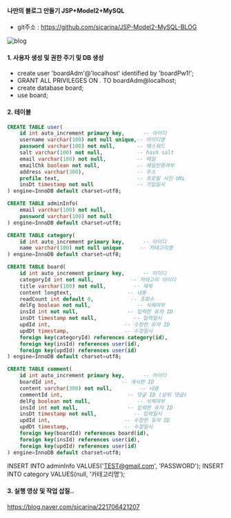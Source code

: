 #### 나만의 블로그 만들기 JSP+Model2+MySQL

- git주소 : <https://github.com/sicarina/JSP-Model2-MySQL-BLOG>

![blog](https://postfiles.pstatic.net/MjAxOTExMTNfMTY5/MDAxNTczNjIzMzcxMzIy.N7KkDI-zilMA2np-8g5Ksu2TP5X-bLr7CJu9WMgwcOEg.LB6lvj4_Vebmd6R5elwCciuBZCy3tYoSTEE8WOwP3jsg.PNG.sicarina/image.png?type=w773)

#### 1. 사용자 생성 및 권한 주기 및 DB 생성
- create user 'boardAdm'@'localhost' identified by 'boardPw1!';
- GRANT ALL PRIVILEGES ON *.* TO boardAdm@localhost;
- create database board;
- use board;

#### 2. 테이블
```sql
CREATE TABLE user(
	id int auto_increment primary key,      -- 아이디
    username varchar(100) not null unique,-- 아이디명
    password varchar(100) not null,       -- 패스워드
    salt varchar(100) not null,           -- hash salt
    email varchar(100) not null,          -- 메일
    emailChk boolean not null,            -- 메일인증여부
    address varchar(300),                 -- 주소
    profile text,                         -- 프로필 사진 URL
    insDt timestamp not null              -- 가입일시
) engine=InnoDB default charset=utf8;
```

```sql
CREATE TABLE adminInfo(
	email varchar(100) not null,
    password varchar(100) not null
) engine=InnoDB default charset=utf8;
```

```sql
CREATE TABLE category(
	id int auto_increment primary key,      -- 아이디
    name varchar(100) not null unique      -- 카테고리명
) engine=InnoDB default charset=utf8;
```

```sql
CREATE TABLE board(
	id int auto_increment primary key,      -- 아이디
    categoryId int not null,            -- 카테고리 아이디
    title varchar(100) not null,         -- 제목
    content longtext,                  -- 내용
    readCount int default 0,            -- 조회수
    delFg boolean not null,               -- 삭제여부
    insId int not null,                -- 입력한 유저 ID
    insDt timestamp not null,            -- 입력일시
    updId int,                        -- 수정한 유저 ID
    updDt timestamp,                  -- 수정일시
    foreign key(categoryId) references category(id),
    foreign key(insId) references user(id),
    foreign key(updId) references user(id)
) engine=InnoDB default charset=utf8;
```

```sql
CREATE TABLE comment(
	id int auto_increment primary key,      -- 아이디
    boardId int,                     -- 게시판 ID
    content varchar(300) not null,         -- 내용
    commentId int,                     -- 댓글 ID (상위 댓글)
    delFg boolean not null,               -- 삭제여부
    insId int not null,                -- 입력한 유저 ID
    insDt timestamp not null,            -- 입력일시
    updId int,                        -- 수정한 유저 ID
    updDt timestamp,                  -- 수정일시
    foreign key(boardId) references board(id),
    foreign key(insId) references user(id),
    foreign key(updId) references user(id)
) engine=InnoDB default charset=utf8;
```


INSERT INTO adminInfo VALUES('TEST@gmail.com', 'PASSWORD');
INSERT INTO category VALUES(null, '카테고리명');


#### 3. 실행 영상 및 작업 삽질..
<https://blog.naver.com/sicarina/221706421207>
